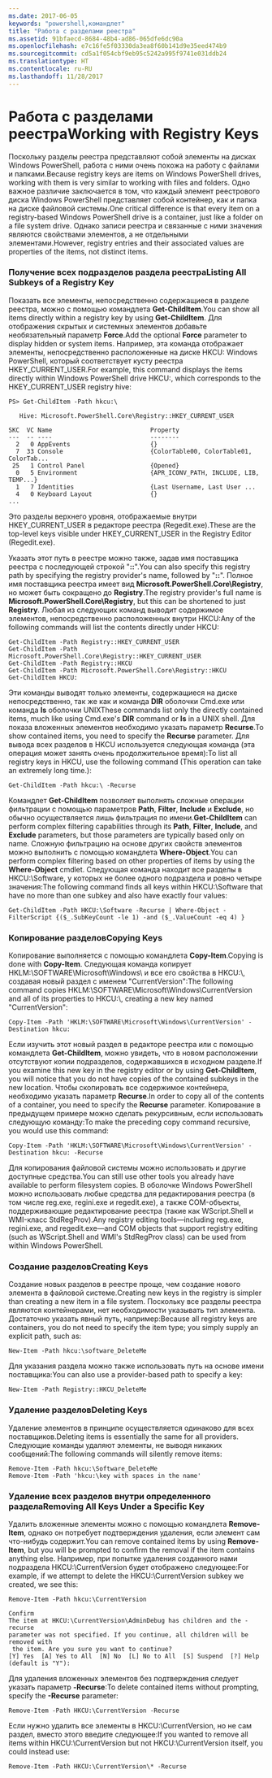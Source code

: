 ```yaml
---
ms.date: 2017-06-05
keywords: "powershell,командлет"
title: "Работа с разделами реестра"
ms.assetid: 91bfaecd-8684-48b4-ad86-065dfe6dc90a
ms.openlocfilehash: e7c16fe5f03330da3ea8f60b141d9e35eed474b9
ms.sourcegitcommit: cd5a1f054cbf9eb95c5242a995f9741e031ddb24
ms.translationtype: HT
ms.contentlocale: ru-RU
ms.lasthandoff: 11/28/2017
---
```

# <a name="working-with-registry-keys"></a><span data-ttu-id="1ae71-103">Работа с разделами реестра</span><span class="sxs-lookup"><span data-stu-id="1ae71-103">Working with Registry Keys</span></span>
<span data-ttu-id="1ae71-104">Поскольку разделы реестра представляют собой элементы на дисках Windows PowerShell, работа с ними очень похожа на работу с файлами и папками.</span><span class="sxs-lookup"><span data-stu-id="1ae71-104">Because registry keys are items on Windows PowerShell drives, working with them is very similar to working with files and folders.</span></span> <span data-ttu-id="1ae71-105">Одно важное различие заключается в том, что каждый элемент реестрового диска Windows PowerShell представляет собой контейнер, как и папка на диске файловой системы.</span><span class="sxs-lookup"><span data-stu-id="1ae71-105">One critical difference is that every item on a registry-based Windows PowerShell drive is a container, just like a folder on a file system drive.</span></span> <span data-ttu-id="1ae71-106">Однако записи реестра и связанные с ними значения являются свойствами элементов, а не отдельными элементами.</span><span class="sxs-lookup"><span data-stu-id="1ae71-106">However, registry entries and their associated values are properties of the items, not distinct items.</span></span>

### <a name="listing-all-subkeys-of-a-registry-key"></a><span data-ttu-id="1ae71-107">Получение всех подразделов раздела реестра</span><span class="sxs-lookup"><span data-stu-id="1ae71-107">Listing All Subkeys of a Registry Key</span></span>
<span data-ttu-id="1ae71-108">Показать все элементы, непосредственно содержащиеся в разделе реестра, можно с помощью командлета **Get-ChildItem**.</span><span class="sxs-lookup"><span data-stu-id="1ae71-108">You can show all items directly within a registry key by using **Get-ChildItem**.</span></span> <span data-ttu-id="1ae71-109">Для отображения скрытых и системных элементов добавьте необязательный параметр **Force**.</span><span class="sxs-lookup"><span data-stu-id="1ae71-109">Add the optional **Force** parameter to display hidden or system items.</span></span> <span data-ttu-id="1ae71-110">Например, эта команда отображает элементы, непосредственно расположенные на диске HKCU: Windows PowerShell, который соответствует кусту реестра HKEY_CURRENT_USER.</span><span class="sxs-lookup"><span data-stu-id="1ae71-110">For example, this command displays the items directly within Windows PowerShell drive HKCU:, which corresponds to the HKEY_CURRENT_USER registry hive:</span></span>

```
PS> Get-ChildItem -Path hkcu:\

   Hive: Microsoft.PowerShell.Core\Registry::HKEY_CURRENT_USER

SKC  VC Name                           Property
---  -- ----                           --------
  2   0 AppEvents                      {}
  7  33 Console                        {ColorTable00, ColorTable01, ColorTab...
 25   1 Control Panel                  {Opened}
  0   5 Environment                    {APR_ICONV_PATH, INCLUDE, LIB, TEMP...}
  1   7 Identities                     {Last Username, Last User ...
  4   0 Keyboard Layout                {}
...
```

<span data-ttu-id="1ae71-111">Это разделы верхнего уровня, отображаемые внутри HKEY_CURRENT_USER в редакторе реестра (Regedit.exe).</span><span class="sxs-lookup"><span data-stu-id="1ae71-111">These are the top-level keys visible under HKEY_CURRENT_USER in the Registry Editor (Regedit.exe).</span></span>

<span data-ttu-id="1ae71-112">Указать этот путь в реестре можно также, задав имя поставщика реестра с последующей строкой "**::**".</span><span class="sxs-lookup"><span data-stu-id="1ae71-112">You can also specify this registry path by specifying the registry provider's name, followed by "**::**".</span></span> <span data-ttu-id="1ae71-113">Полное имя поставщика реестра имеет вид **Microsoft.PowerShell.Core\\Registry**, но может быть сокращено до **Registry**.</span><span class="sxs-lookup"><span data-stu-id="1ae71-113">The registry provider's full name is **Microsoft.PowerShell.Core\\Registry**, but this can be shortened to just **Registry**.</span></span> <span data-ttu-id="1ae71-114">Любая из следующих команд выводит содержимое элементов, непосредственно расположенных внутри HKCU:</span><span class="sxs-lookup"><span data-stu-id="1ae71-114">Any of the following commands will list the contents directly under HKCU:</span></span>

```
Get-ChildItem -Path Registry::HKEY_CURRENT_USER
Get-ChildItem -Path Microsoft.PowerShell.Core\Registry::HKEY_CURRENT_USER
Get-ChildItem -Path Registry::HKCU
Get-ChildItem -Path Microsoft.PowerShell.Core\Registry::HKCU
Get-ChildItem HKCU:
```

<span data-ttu-id="1ae71-115">Эти команды выводят только элементы, содержащиеся на диске непосредственно, так же как и команда **DIR** оболочки Cmd.exe или команда **ls** оболочки UNIX</span><span class="sxs-lookup"><span data-stu-id="1ae71-115">These commands list only the directly contained items, much like using Cmd.exe's **DIR** command or **ls** in a UNIX shell.</span></span> <span data-ttu-id="1ae71-116">Для показа вложенных элементов необходимо указать параметр **Recurse**.</span><span class="sxs-lookup"><span data-stu-id="1ae71-116">To show contained items, you need to specify the **Recurse** parameter.</span></span> <span data-ttu-id="1ae71-117">Для вывода всех разделов в HKCU используется следующая команда (эта операция может занять очень продолжительное время):</span><span class="sxs-lookup"><span data-stu-id="1ae71-117">To list all registry keys in HKCU, use the following command (This operation can take an extremely long time.):</span></span>

```
Get-ChildItem -Path hkcu:\ -Recurse
```

<span data-ttu-id="1ae71-118">Командлет **Get-ChildItem** позволяет выполнять сложные операции фильтрации с помощью параметров **Path**, **Filter**, **Include** и **Exclude**, но обычно осуществляется лишь фильтрация по имени.</span><span class="sxs-lookup"><span data-stu-id="1ae71-118">**Get-ChildItem** can perform complex filtering capabilities through its **Path**, **Filter**, **Include**, and **Exclude** parameters, but those parameters are typically based only on name.</span></span> <span data-ttu-id="1ae71-119">Сложную фильтрацию на основе других свойств элементов можно выполнить с помощью командлета **Where-Object**.</span><span class="sxs-lookup"><span data-stu-id="1ae71-119">You can perform complex filtering based on other properties of items by using the **Where-Object** cmdlet.</span></span> <span data-ttu-id="1ae71-120">Следующая команда находит все разделы в HKCU:\\Software, у которых не более одного подраздела и ровно четыре значения:</span><span class="sxs-lookup"><span data-stu-id="1ae71-120">The following command finds all keys within HKCU:\\Software that have no more than one subkey and also have exactly four values:</span></span>

```
Get-ChildItem -Path HKCU:\Software -Recurse | Where-Object -FilterScript {($_.SubKeyCount -le 1) -and ($_.ValueCount -eq 4) }
```

### <a name="copying-keys"></a><span data-ttu-id="1ae71-121">Копирование разделов</span><span class="sxs-lookup"><span data-stu-id="1ae71-121">Copying Keys</span></span>
<span data-ttu-id="1ae71-122">Копирование выполняется с помощью командлета **Copy-Item**.</span><span class="sxs-lookup"><span data-stu-id="1ae71-122">Copying is done with **Copy-Item**.</span></span> <span data-ttu-id="1ae71-123">Следующая команда копирует HKLM:\\SOFTWARE\\Microsoft\\Windows\\ и все его свойства в HKCU:\\, создавая новый раздел с именем "CurrentVersion":</span><span class="sxs-lookup"><span data-stu-id="1ae71-123">The following command copies HKLM:\\SOFTWARE\\Microsoft\\Windows\\CurrentVersion and all of its properties to HKCU:\\, creating a new key named "CurrentVersion":</span></span>

```
Copy-Item -Path 'HKLM:\SOFTWARE\Microsoft\Windows\CurrentVersion' -Destination hkcu:
```

<span data-ttu-id="1ae71-124">Если изучить этот новый раздел в редакторе реестра или с помощью командлета **Get-ChildItem**, можно увидеть, что в новом расположении отсутствуют копии подразделов, содержавшихся в исходном разделе.</span><span class="sxs-lookup"><span data-stu-id="1ae71-124">If you examine this new key in the registry editor or by using **Get-ChildItem**, you will notice that you do not have copies of the contained subkeys in the new location.</span></span> <span data-ttu-id="1ae71-125">Чтобы скопировать все содержимое контейнера, необходимо указать параметр **Recurse**.</span><span class="sxs-lookup"><span data-stu-id="1ae71-125">In order to copy all of the contents of a container, you need to specify the **Recurse** parameter.</span></span> <span data-ttu-id="1ae71-126">Копирование в предыдущем примере можно сделать рекурсивным, если использовать следующую команду:</span><span class="sxs-lookup"><span data-stu-id="1ae71-126">To make the preceding copy command recursive, you would use this command:</span></span>

```
Copy-Item -Path 'HKLM:\SOFTWARE\Microsoft\Windows\CurrentVersion' -Destination hkcu: -Recurse
```

<span data-ttu-id="1ae71-127">Для копирования файловой системы можно использовать и другие доступные средства.</span><span class="sxs-lookup"><span data-stu-id="1ae71-127">You can still use other tools you already have available to perform filesystem copies.</span></span> <span data-ttu-id="1ae71-128">В оболочке Windows PowerShell можно использовать любые средства для редактирования реестра (в том числе reg.exe, regini.exe и regedit.exe), а также COM-объекты, поддерживающие редактирование реестра (такие как WScript.Shell и WMI-класс StdRegProv).</span><span class="sxs-lookup"><span data-stu-id="1ae71-128">Any registry editing tools—including reg.exe, regini.exe, and regedit.exe—and COM objects that support registry editing (such as WScript.Shell and WMI's StdRegProv class) can be used from within Windows PowerShell.</span></span>

### <a name="creating-keys"></a><span data-ttu-id="1ae71-129">Создание разделов</span><span class="sxs-lookup"><span data-stu-id="1ae71-129">Creating Keys</span></span>
<span data-ttu-id="1ae71-130">Создание новых разделов в реестре проще, чем создание нового элемента в файловой системе.</span><span class="sxs-lookup"><span data-stu-id="1ae71-130">Creating new keys in the registry is simpler than creating a new item in a file system.</span></span> <span data-ttu-id="1ae71-131">Поскольку все разделы реестра являются контейнерами, нет необходимости указывать тип элемента. Достаточно указать явный путь, например:</span><span class="sxs-lookup"><span data-stu-id="1ae71-131">Because all registry keys are containers, you do not need to specify the item type; you simply supply an explicit path, such as:</span></span>

```
New-Item -Path hkcu:\software_DeleteMe
```

<span data-ttu-id="1ae71-132">Для указания раздела можно также использовать путь на основе имени поставщика:</span><span class="sxs-lookup"><span data-stu-id="1ae71-132">You can also use a provider-based path to specify a key:</span></span>

```
New-Item -Path Registry::HKCU_DeleteMe
```

### <a name="deleting-keys"></a><span data-ttu-id="1ae71-133">Удаление разделов</span><span class="sxs-lookup"><span data-stu-id="1ae71-133">Deleting Keys</span></span>
<span data-ttu-id="1ae71-134">Удаление элементов в принципе осуществляется одинаково для всех поставщиков.</span><span class="sxs-lookup"><span data-stu-id="1ae71-134">Deleting items is essentially the same for all providers.</span></span> <span data-ttu-id="1ae71-135">Следующие команды удаляют элементы, не выводя никаких сообщений:</span><span class="sxs-lookup"><span data-stu-id="1ae71-135">The following commands will silently remove items:</span></span>

```
Remove-Item -Path hkcu:\Software_DeleteMe
Remove-Item -Path 'hkcu:\key with spaces in the name'
```

### <a name="removing-all-keys-under-a-specific-key"></a><span data-ttu-id="1ae71-136">Удаление всех разделов внутри определенного раздела</span><span class="sxs-lookup"><span data-stu-id="1ae71-136">Removing All Keys Under a Specific Key</span></span>
<span data-ttu-id="1ae71-137">Удалить вложенные элементы можно с помощью командлета **Remove-Item**, однако он потребует подтверждения удаления, если элемент сам что-нибудь содержит.</span><span class="sxs-lookup"><span data-stu-id="1ae71-137">You can remove contained items by using **Remove-Item**, but you will be prompted to confirm the removal if the item contains anything else.</span></span> <span data-ttu-id="1ae71-138">Например, при попытке удаления созданного нами подраздела HKCU:\\CurrentVersion будет отображено следующее:</span><span class="sxs-lookup"><span data-stu-id="1ae71-138">For example, if we attempt to delete the HKCU:\\CurrentVersion subkey we created, we see this:</span></span>

```
Remove-Item -Path hkcu:\CurrentVersion

Confirm
The item at HKCU:\CurrentVersion\AdminDebug has children and the -recurse
parameter was not specified. If you continue, all children will be removed with
 the item. Are you sure you want to continue?
[Y] Yes  [A] Yes to All  [N] No  [L] No to All  [S] Suspend  [?] Help
(default is "Y"):
```

<span data-ttu-id="1ae71-139">Для удаления вложенных элементов без подтверждения следует указать параметр **-Recurse**:</span><span class="sxs-lookup"><span data-stu-id="1ae71-139">To delete contained items without prompting, specify the **-Recurse** parameter:</span></span>

```
Remove-Item -Path HKCU:\CurrentVersion -Recurse
```

<span data-ttu-id="1ae71-140">Если нужно удалить все элементы в HKCU:\\CurrentVersion, но не сам раздел, вместо этого введите следующее:</span><span class="sxs-lookup"><span data-stu-id="1ae71-140">If you wanted to remove all items within HKCU:\\CurrentVersion but not HKCU:\\CurrentVersion itself, you could instead use:</span></span>

```
Remove-Item -Path HKCU:\CurrentVersion\* -Recurse
```


